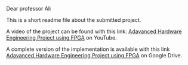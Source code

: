 Dear professor Ali

This is a short readme file about the submitted project.

A video of the project can be found with this link: [Adavanced Hardware Engineering Project using FPGA](https://youtu.be/Jx6yT_UQWvM) on YouTube.

A complete version of the implementation is available with this link [Adavanced Hardware Engineering Project using FPGA](https://drive.google.com/drive/folders/1Zg0kyCJmz0nRHEkezMPiZ5E17GoW2_ms?usp=sharing) on Google Drive.
